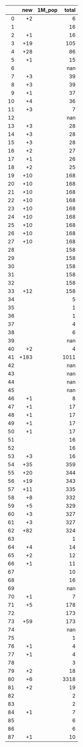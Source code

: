 |    |   new | 1M_pop   |   total |
|---:|------:|:---------|--------:|
|  0 |    +2 |          |       6 |
|  1 |       |          |      16 |
|  2 |    +1 |          |      16 |
|  3 |   +19 |          |     105 |
|  4 |   +28 |          |      86 |
|  5 |    +1 |          |      15 |
|  6 |       |          |     nan |
|  7 |    +3 |          |      39 |
|  8 |    +3 |          |      39 |
|  9 |    +1 |          |      37 |
| 10 |    +4 |          |      36 |
| 11 |    +3 |          |       7 |
| 12 |       |          |     nan |
| 13 |    +3 |          |      28 |
| 14 |    +3 |          |      28 |
| 15 |    +3 |          |      28 |
| 16 |    +2 |          |      27 |
| 17 |    +1 |          |      26 |
| 18 |    +2 |          |      25 |
| 19 |   +10 |          |     168 |
| 20 |   +10 |          |     168 |
| 21 |   +10 |          |     168 |
| 22 |   +10 |          |     168 |
| 23 |   +10 |          |     168 |
| 24 |   +10 |          |     168 |
| 25 |   +10 |          |     168 |
| 26 |   +10 |          |     168 |
| 27 |   +10 |          |     168 |
| 28 |       |          |     158 |
| 29 |       |          |     158 |
| 30 |       |          |     158 |
| 31 |       |          |     158 |
| 32 |       |          |     158 |
| 33 |   +12 |          |     158 |
| 34 |       |          |       5 |
| 35 |       |          |       1 |
| 36 |       |          |       1 |
| 37 |       |          |       4 |
| 38 |       |          |       6 |
| 39 |       |          |     nan |
| 40 |    +2 |          |       4 |
| 41 |  +183 |          |    1011 |
| 42 |       |          |     nan |
| 43 |       |          |     nan |
| 44 |       |          |     nan |
| 45 |       |          |     nan |
| 46 |    +1 |          |       8 |
| 47 |    +1 |          |      17 |
| 48 |    +1 |          |      17 |
| 49 |    +1 |          |      17 |
| 50 |    +1 |          |      17 |
| 51 |       |          |      16 |
| 52 |       |          |      16 |
| 53 |    +3 |          |      16 |
| 54 |   +35 |          |     359 |
| 55 |   +20 |          |     344 |
| 56 |   +19 |          |     343 |
| 57 |   +11 |          |     335 |
| 58 |    +8 |          |     332 |
| 59 |    +5 |          |     329 |
| 60 |    +3 |          |     327 |
| 61 |    +3 |          |     327 |
| 62 |   +82 |          |     324 |
| 63 |       |          |       1 |
| 64 |    +4 |          |      14 |
| 65 |    +2 |          |      12 |
| 66 |    +1 |          |      11 |
| 67 |       |          |      10 |
| 68 |       |          |      16 |
| 69 |       |          |     nan |
| 70 |    +1 |          |       7 |
| 71 |    +5 |          |     178 |
| 72 |       |          |     173 |
| 73 |   +59 |          |     173 |
| 74 |       |          |     nan |
| 75 |       |          |       1 |
| 76 |    +1 |          |       4 |
| 77 |    +1 |          |       4 |
| 78 |       |          |       3 |
| 79 |    +2 |          |      18 |
| 80 |    +6 |          |    3318 |
| 81 |    +2 |          |      19 |
| 82 |       |          |       2 |
| 83 |       |          |       2 |
| 84 |    +1 |          |       7 |
| 85 |       |          |       6 |
| 86 |       |          |       6 |
| 87 |    +1 |          |      10 |